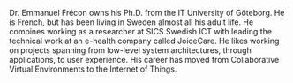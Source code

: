 Dr. Emmanuel Frécon owns his Ph.D. from the IT University of Göteborg.
He is French, but has been living in Sweden almost all his adult life.
He combines working as a researcher at SICS Swedish ICT with leading
the technical work at an e-health company called JoiceCare.  He likes
working on projects spanning from low-level system architectures,
through applications, to user experience.  His career has moved from
Collaborative Virtual Environments to the Internet of Things.